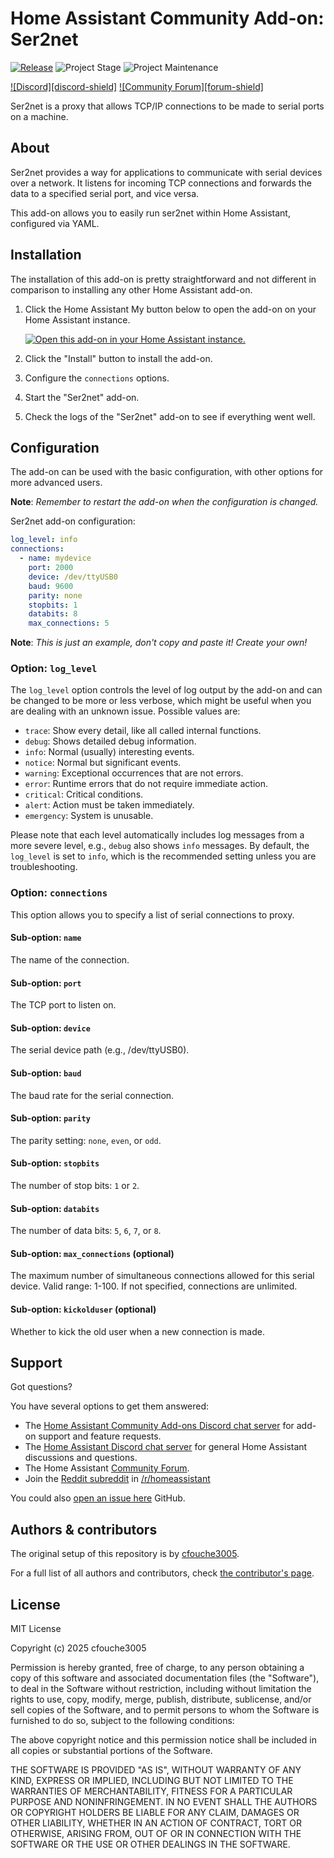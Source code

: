 # Home Assistant Community Add-on: Ser2net

[![Release][release-shield]][release] ![Project Stage][project-stage-shield] ![Project Maintenance][maintenance-shield]

[![Discord][discord-shield]][discord] [![Community Forum][forum-shield]][forum]

Ser2net is a proxy that allows TCP/IP connections to be made to serial ports on a machine.

## About

Ser2net provides a way for applications to communicate with serial devices over a network. It listens for incoming TCP connections and forwards the data to a specified serial port, and vice versa.

This add-on allows you to easily run ser2net within Home Assistant, configured via YAML.

## Installation

The installation of this add-on is pretty straightforward and not different in comparison to installing any other Home Assistant add-on.

1. Click the Home Assistant My button below to open the add-on on your Home Assistant instance.

   [![Open this add-on in your Home Assistant instance.][addon-badge]][addon]

1. Click the "Install" button to install the add-on.
1. Configure the `connections` options.
1. Start the "Ser2net" add-on.
1. Check the logs of the "Ser2net" add-on to see if everything went well.

## Configuration

The add-on can be used with the basic configuration, with other options for more advanced users.

**Note**: _Remember to restart the add-on when the configuration is changed._

Ser2net add-on configuration:

```yaml
log_level: info
connections:
  - name: mydevice
    port: 2000
    device: /dev/ttyUSB0
    baud: 9600
    parity: none
    stopbits: 1
    databits: 8
    max_connections: 5
```

**Note**: _This is just an example, don't copy and paste it! Create your own!_

### Option: `log_level`

The `log_level` option controls the level of log output by the add-on and can be changed to be more or less verbose, which might be useful when you are dealing with an unknown issue. Possible values are:

- `trace`: Show every detail, like all called internal functions.
- `debug`: Shows detailed debug information.
- `info`: Normal (usually) interesting events.
- `notice`: Normal but significant events.
- `warning`: Exceptional occurrences that are not errors.
- `error`: Runtime errors that do not require immediate action.
- `critical`: Critical conditions.
- `alert`: Action must be taken immediately.
- `emergency`: System is unusable.

Please note that each level automatically includes log messages from a more severe level, e.g., `debug` also shows `info` messages. By default, the `log_level` is set to `info`, which is the recommended setting unless you are troubleshooting.

### Option: `connections`

This option allows you to specify a list of serial connections to proxy.

#### Sub-option: `name`

The name of the connection.

#### Sub-option: `port`

The TCP port to listen on.

#### Sub-option: `device`

The serial device path (e.g., /dev/ttyUSB0).

#### Sub-option: `baud`

The baud rate for the serial connection.

#### Sub-option: `parity`

The parity setting: `none`, `even`, or `odd`.

#### Sub-option: `stopbits`

The number of stop bits: `1` or `2`.

#### Sub-option: `databits`

The number of data bits: `5`, `6`, `7`, or `8`.

#### Sub-option: `max_connections` (optional)

The maximum number of simultaneous connections allowed for this serial device. Valid range: 1-100. If not specified, connections are unlimited.

#### Sub-option: `kickolduser` (optional)

Whether to kick the old user when a new connection is made.

## Support

Got questions?

You have several options to get them answered:

- The [Home Assistant Community Add-ons Discord chat server][discord] for add-on support and feature requests.
- The [Home Assistant Discord chat server][discord-ha] for general Home Assistant discussions and questions.
- The Home Assistant [Community Forum][forum].
- Join the [Reddit subreddit][reddit] in [/r/homeassistant][reddit]

You could also [open an issue here][issue] GitHub.

## Authors & contributors

The original setup of this repository is by [cfouche3005][cfouche3005].

For a full list of all authors and contributors, check [the contributor's page][contributors].

## License

MIT License

Copyright (c) 2025 cfouche3005

Permission is hereby granted, free of charge, to any person obtaining a copy of this software and associated documentation files (the "Software"), to deal in the Software without restriction, including without limitation the rights to use, copy, modify, merge, publish, distribute, sublicense, and/or sell copies of the Software, and to permit persons to whom the Software is furnished to do so, subject to the following conditions:

The above copyright notice and this permission notice shall be included in all copies or substantial portions of the Software.

THE SOFTWARE IS PROVIDED "AS IS", WITHOUT WARRANTY OF ANY KIND, EXPRESS OR IMPLIED, INCLUDING BUT NOT LIMITED TO THE WARRANTIES OF MERCHANTABILITY, FITNESS FOR A PARTICULAR PURPOSE AND NONINFRINGEMENT. IN NO EVENT SHALL THE AUTHORS OR COPYRIGHT HOLDERS BE LIABLE FOR ANY CLAIM, DAMAGES OR OTHER LIABILITY, WHETHER IN AN ACTION OF CONTRACT, TORT OR OTHERWISE, ARISING FROM, OUT OF OR IN CONNECTION WITH THE SOFTWARE OR THE USE OR OTHER DEALINGS IN THE SOFTWARE.

[addon-badge]: https://my.home-assistant.io/badges/supervisor_addon.svg
[addon]: https://my.home-assistant.io/redirect/supervisor_addon/?addon=ser2net&repository_url=https%3A%2F%2Fgithub.com%2Fcfouche3005%2Faddon-ser2net
[contributors]: https://github.com/cfouche3005/addon-ser2net/graphs/contributors
[cfouche3005]: https://github.com/cfouche3005
[discord-ha]: https://discord.gg/c5DvZ4e
[discord]: https://discord.me/hassioaddons
[forum]: https://community.home-assistant.io/t/community-hass-io-add-on-ser2net/XXXXX
[issue]: https://github.com/cfouche3005/addon-ser2net/issues
[maintenance-shield]: https://img.shields.io/maintenance/yes/2025.svg
[project-stage-shield]: https://img.shields.io/badge/project%20stage-experimental-yellow.svg
[reddit]: https://reddit.com/r/homeassistant
[release-shield]: https://img.shields.io/badge/version-1.0.0-blue.svg
[release]: https://github.com/cfouche3005/addon-ser2net/tree/1.0.0